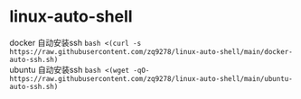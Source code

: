 <!--
 * @Author: error: error: git config user.name & please set dead value or install git && error: git config user.email & please set dead value or install git & please set dead value or install git
 * @Date: 2024-09-29 14:24:53
 * @LastEditors: error: error: git config user.name & please set dead value or install git && error: git config user.email & please set dead value or install git & please set dead value or install git
 * @LastEditTime: 2024-09-29 14:39:52
 * @FilePath: \linux-auto-shell\README.md
 * @Description: 
 * 
 * Copyright (c) 2024 by ${git_name_email}, All Rights Reserved. 
-->
# linux-auto-shell
docker 自动安装ssh
`bash <(curl -s https://raw.githubusercontent.com/zq9278/linux-auto-shell/main/docker-auto-ssh.sh)`   
ubuntu 自动安装ssh
```bash <(wget -qO- https://raw.githubusercontent.com/zq9278/linux-auto-shell/main/ubuntu-auto-ssh.sh)```
